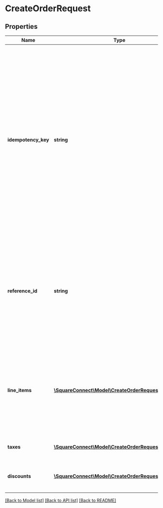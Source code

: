# CreateOrderRequest

## Properties
Name | Type | Description | Notes
------------ | ------------- | ------------- | -------------
**idempotency_key** | **string** | A value you specify that uniquely identifies this order among orders you&#39;ve created.  If you&#39;re unsure whether a particular order was created successfully, you can reattempt it with the same idempotency key without worrying about creating duplicate orders.  See [Idempotency keys](#idempotencykeys) for more information. | [optional] 
**reference_id** | **string** | An optional ID you can associate with the order for your own purposes (such as to associate the order with an entity ID in your own database).  This value cannot exceed 40 characters. | [optional] 
**line_items** | [**\SquareConnect\Model\CreateOrderRequestLineItem[]**](CreateOrderRequestLineItem.md) | The line items to associate with this order.  Each line item represents a different product (or a custom monetary amount) to include in a purchase. | 
**taxes** | [**\SquareConnect\Model\CreateOrderRequestTax[]**](CreateOrderRequestTax.md) | The taxes include the custom taxes. | [optional] 
**discounts** | [**\SquareConnect\Model\CreateOrderRequestDiscount[]**](CreateOrderRequestDiscount.md) | The discounts include the custom discounts . | [optional] 

[[Back to Model list]](../README.md#documentation-for-models) [[Back to API list]](../README.md#documentation-for-api-endpoints) [[Back to README]](../README.md)


